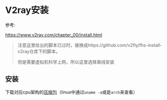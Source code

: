 # V2ray安装

参考:

https://www.v2ray.com/chapter_00/install.html

> 注意这里给出的脚本已过时，替换成https://github.com/v2fly/fhs-install-v2ray仓库下的脚本。
>
> 但是需要虚拟机科学上网，所以这里选择离线安装

## 安装

下载对应cpu架构的[压缩包](https://github.com/v2ray/v2ray-core/releases)（linux中通过`uname -a`或是`arch`来查看）

